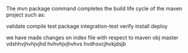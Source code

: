 
The mvn package command completes the build life cycle of the maven project such as:

validate
compile
test
package
integration-test
verify
install
deploy

we have made changes on index file with respect to maven obj  master
vdshhvjhvhjvjhd
hvhvhjvjhvhvs
 hvdhsvcjhvkjdsjb
